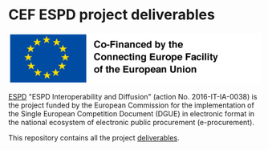 # CEF ESPD project deliverables

![logo cofinanziato Unione Europea](cef-logo.png)

[ESPD](https://www.agid.gov.it/en/platforms/procurement/cef-espd-project) "ESPD Interoperability and Diffusion" (action No. 2016-IT-IA-0038) is the project funded by the European Commission for the implementation of the Single European Competition Document (DGUE) in electronic format in the national ecosystem of electronic public procurement (e-procurement).

This repository contains all the project [deliverables](deliverables/).